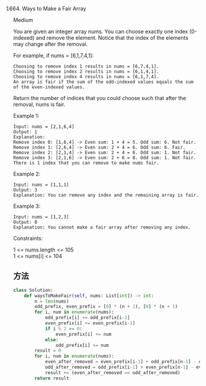 1664. Ways to Make a Fair Array


Medium


You are given an integer array nums. You can choose exactly one index (0-indexed) and remove the element. Notice that the index of the elements may change after the removal.

For example, if nums = [6,1,7,4,1]:

```
Choosing to remove index 1 results in nums = [6,7,4,1].
Choosing to remove index 2 results in nums = [6,1,4,1].
Choosing to remove index 4 results in nums = [6,1,7,4].
An array is fair if the sum of the odd-indexed values equals the sum of the even-indexed values.
```

Return the number of indices that you could choose such that after the removal, nums is fair.

 

Example 1:

```
Input: nums = [2,1,6,4]
Output: 1
Explanation:
Remove index 0: [1,6,4] -> Even sum: 1 + 4 = 5. Odd sum: 6. Not fair.
Remove index 1: [2,6,4] -> Even sum: 2 + 4 = 6. Odd sum: 6. Fair.
Remove index 2: [2,1,4] -> Even sum: 2 + 4 = 6. Odd sum: 1. Not fair.
Remove index 3: [2,1,6] -> Even sum: 2 + 6 = 8. Odd sum: 1. Not fair.
There is 1 index that you can remove to make nums fair.
```

Example 2:

```
Input: nums = [1,1,1]
Output: 3
Explanation: You can remove any index and the remaining array is fair.
```

Example 3:

```
Input: nums = [1,2,3]
Output: 0
Explanation: You cannot make a fair array after removing any index.
```

Constraints:

1 <= nums.length <= 105    
1 <= nums[i] <= 104


## 方法


```python
class Solution:
    def waysToMakeFair(self, nums: List[int]) -> int:
        n = len(nums)
        odd_prefix, even_prefix = [0] * (n + 1), [0] * (n + 1)
        for i, num in enumerate(nums):
            odd_prefix[i] += odd_prefix[i-1]
            even_prefix[i] += even_prefix[i-1]
            if i % 2 == 0:
                even_prefix[i] += num
            else:
                odd_prefix[i] += num
        result = 0
        for i, num in enumerate(nums):
            even_after_removed = even_prefix[i-1] + odd_prefix[n-1] - odd_prefix[i]
            odd_after_removed = odd_prefix[i-1] + even_prefix[n-1] - even_prefix[i]
            result += (even_after_removed == odd_after_removed)
        return result
```